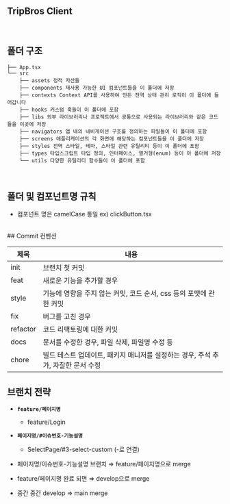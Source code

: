 ## TripBros Client
<br/>

## 폴더 구조

```
├── App.tsx
└── src
    ├── assets 정적 자산들
    ├── components 재사용 가능한 UI 컴포넌트들을 이 폴더에 저장
    ├── contexts Context API를 사용하여 만든 전역 상태 관리 로직이 이 폴더에 들어갑니다
    ├── hooks 커스텀 훅들이 이 폴더에 포함
    ├── libs 외부 라이브러리나 프로젝트에서 공통으로 사용되는 라이브러리와 같은 코드들을 이곳에 저장
    ├── navigators 앱 내의 네비게이션 구조를 정의하는 파일들이 이 폴더에 포함
    ├── screens 애플리케이션의 각 화면에 해당하는 컴포넌트들을 이 폴더에 저장
    ├── styles 전역 스타일, 테마, 스타일 관련 유틸리티 등이 이 폴더에 포함
    ├── types 타입스크립트 타입 정의, 인터페이스, 열거형(enum) 등이 이 폴더에 저장
    └── utils 다양한 유틸리티 함수들이 이 폴더에 포함
```

<br/>

## 폴더 및 컴포넌트명 규칙
- 컴포넌트 명은 camelCase 통일 ex) clickButton.tsx 

<br/>
## Commit 컨벤션 

| 제목        | 내용                                                                             |
| ----------- | -------------------------------------------------------------------------------- |
| init        | 브랜치 첫 커밋                                                                   |
| feat        | 새로운 기능을 추가할 경우                                                        |
| style       | 기능에 영향을 주지 않는 커밋, 코드 순서, css 등의 포맷에 관한 커밋               |
| fix         | 버그를 고친 경우                                                                 |
| refactor    | 코드 리팩토링에 대한 커밋                                                        |
| docs        | 문서를 수정한 경우, 파일 삭제, 파일명 수정 등                                    |
| chore       | 빌드 테스트 업데이트, 패키지 매니저를 설정하는 경우, 주석 추가, 자잘한 문서 수정 |

## 브랜치 전략
- **`feature/페이지명`**
    - feature/Login 
- **`페이지명/#이슈번호-기능설명`**
    - SelectPage/#3-select-custom (-로 연결)

- 페이지명/이슈번호-기능설명 브랜치 ⇒ feature/페이지명으로 merge
- feature/페이지명 완료 되면 ⇒ develop으로 merge
- 중간 중간 develop ⇒ main merge